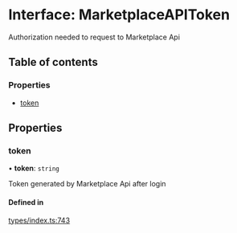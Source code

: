 # Interface: MarketplaceAPIToken

Authorization needed to request to Marketplace Api

## Table of contents

### Properties

- [token](MarketplaceAPIToken.md#token)

## Properties

### token

• **token**: `string`

Token generated by Marketplace Api after login

#### Defined in

[types/index.ts:743](https://github.com/nevermined-io/react-components/blob/4291ed4/catalog/src/types/index.ts#L743)
